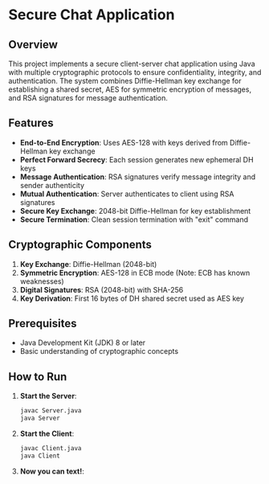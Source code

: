 # Secure Chat Application

## Overview
This project implements a secure client-server chat application using Java with multiple cryptographic protocols to ensure confidentiality, integrity, and authentication. The system combines Diffie-Hellman key exchange for establishing a shared secret, AES for symmetric encryption of messages, and RSA signatures for message authentication.

## Features

- **End-to-End Encryption**: Uses AES-128 with keys derived from Diffie-Hellman key exchange
- **Perfect Forward Secrecy**: Each session generates new ephemeral DH keys
- **Message Authentication**: RSA signatures verify message integrity and sender authenticity
- **Mutual Authentication**: Server authenticates to client using RSA signatures
- **Secure Key Exchange**: 2048-bit Diffie-Hellman for key establishment
- **Secure Termination**: Clean session termination with "exit" command

## Cryptographic Components

1. **Key Exchange**: Diffie-Hellman (2048-bit)
2. **Symmetric Encryption**: AES-128 in ECB mode (Note: ECB has known weaknesses)
3. **Digital Signatures**: RSA (2048-bit) with SHA-256
4. **Key Derivation**: First 16 bytes of DH shared secret used as AES key

## Prerequisites

- Java Development Kit (JDK) 8 or later
- Basic understanding of cryptographic concepts

## How to Run

1. **Start the Server**:
   ```bash
   javac Server.java
   java Server
2. **Start the Client**:
   ```bash
   javac Client.java
   java Client
3. **Now you can text!**:
   
